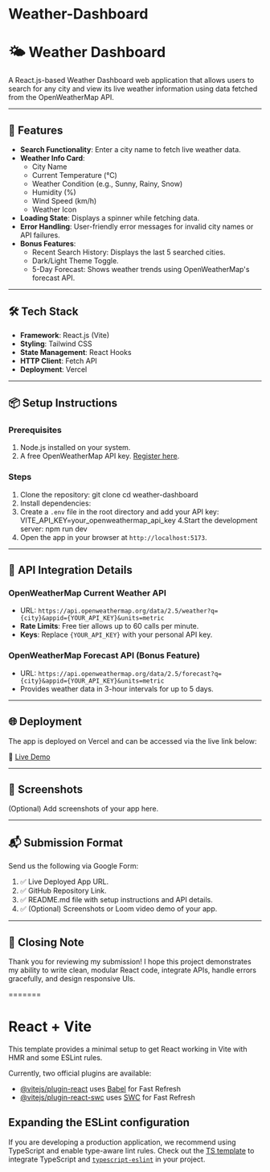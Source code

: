 
# Weather-Dashboard
# 🌤️ Weather Dashboard

A React.js-based Weather Dashboard web application that allows users to search for any city and view its live weather information using data fetched from the OpenWeatherMap API.

---

## 🚀 Features
- **Search Functionality**: Enter a city name to fetch live weather data.
- **Weather Info Card**:
  - City Name
  - Current Temperature (°C)
  - Weather Condition (e.g., Sunny, Rainy, Snow)
  - Humidity (%)
  - Wind Speed (km/h)
  - Weather Icon
- **Loading State**: Displays a spinner while fetching data.
- **Error Handling**: User-friendly error messages for invalid city names or API failures.
- **Bonus Features**:
  - Recent Search History: Displays the last 5 searched cities.
  - Dark/Light Theme Toggle.
  - 5-Day Forecast: Shows weather trends using OpenWeatherMap's forecast API.

---

## 🛠️ Tech Stack
- **Framework**: React.js (Vite)
- **Styling**: Tailwind CSS
- **State Management**: React Hooks
- **HTTP Client**: Fetch API
- **Deployment**: Vercel

---

## 📦 Setup Instructions

### Prerequisites
1. Node.js installed on your system.
2. A free OpenWeatherMap API key. [Register here](https://openweathermap.org/api).

### Steps
1. Clone the repository:
git clone <your-repository-url>
cd weather-dashboard
2. Install dependencies:
3. Create a `.env` file in the root directory and add your API key:
   VITE_API_KEY=your_openweathermap_api_key
4.Start the development server:
npm run dev
5. Open the app in your browser at `http://localhost:5173`.

---

## 🔗 API Integration Details

### OpenWeatherMap Current Weather API
- URL: `https://api.openweathermap.org/data/2.5/weather?q={city}&appid={YOUR_API_KEY}&units=metric`
- **Rate Limits**: Free tier allows up to 60 calls per minute.
- **Keys**: Replace `{YOUR_API_KEY}` with your personal API key.

### OpenWeatherMap Forecast API (Bonus Feature)
- URL: `https://api.openweathermap.org/data/2.5/forecast?q={city}&appid={YOUR_API_KEY}&units=metric`
- Provides weather data in 3-hour intervals for up to 5 days.

---

## 🌐 Deployment

The app is deployed on Vercel and can be accessed via the live link below:

🔗 [Live Demo](<your-vercel-url>)

---

## 📸 Screenshots
(Optional) Add screenshots of your app here.

---

## 📬 Submission Format

Send us the following via Google Form:
1. ✅ Live Deployed App URL.
2. ✅ GitHub Repository Link.
3. ✅ README.md file with setup instructions and API details.
4. ✅ (Optional) Screenshots or Loom video demo of your app.

---

## 🧠 Closing Note

Thank you for reviewing my submission! I hope this project demonstrates my ability to write clean, modular React code, integrate APIs, handle errors gracefully, and design responsive UIs.

=======
# React + Vite

This template provides a minimal setup to get React working in Vite with HMR and some ESLint rules.

Currently, two official plugins are available:

- [@vitejs/plugin-react](https://github.com/vitejs/vite-plugin-react/blob/main/packages/plugin-react/README.md) uses [Babel](https://babeljs.io/) for Fast Refresh
- [@vitejs/plugin-react-swc](https://github.com/vitejs/vite-plugin-react-swc) uses [SWC](https://swc.rs/) for Fast Refresh

## Expanding the ESLint configuration

If you are developing a production application, we recommend using TypeScript and enable type-aware lint rules. Check out the [TS template](https://github.com/vitejs/vite/tree/main/packages/create-vite/template-react-ts) to integrate TypeScript and [`typescript-eslint`](https://typescript-eslint.io) in your project.
